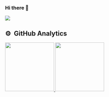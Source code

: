 ### Hi there 👋

![](https://komarev.com/ghpvc/?username=orzzzjq)

<h2 align="left">⚙️ &nbsp;GitHub Analytics</h2>
<p align="left">
<a href="https://github.com/orzzzjq">
  <img height="160em" src="https://github-readme-stats-eight-theta.vercel.app/api?username=orzzzjq&show_icons=true&theme=tokyonight&include_all_commits=true&count_private=true"/>
  <img height="160em" src="https://github-readme-stats-eight-theta.vercel.app/api/top-langs/?username=orzzzjq&layout=compact&theme=tokyonight&hide=HTML,CSS"/>
</a>
</p>
